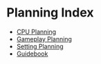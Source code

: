 # Planning Index

- [CPU Planning](cpu)
- [Gameplay Planning](gameplay.md)
- [Setting Planning](setting.md)
- [Guidebook](guidebook.md)